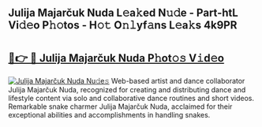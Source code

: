 ## Julija Majarčuk Nuda L𝚎a𝚔ed N𝚞𝚍e - Part-htL Vi𝚍𝚎o P𝚑𝚘tos - H𝚘𝚝 O𝚗𝚕yf𝚊ns L𝚎a𝚔s 4k9PR

# <h2><a href="http://kfca5i.oniu.top/?m=Julija+Majar%c4%8duk+Nuda">🔗👉 🔴 Julija Majarčuk Nuda P𝚑ot𝚘𝚜 V𝚒d𝚎o</a></h2>

[![Julija Majarčuk Nuda Nu𝚍e𝚜](https://i.imgur.com/0qMVB7G.gif)](http://kfca5i.oniu.top/?m=Julija+Majar%c4%8duk+Nuda)
Web-based artist and dance collaborator Julija Majarčuk Nuda, recognized for creating and distributing dance and lifestyle content via solo and collaborative dance routines and short videos. Remarkable snake charmer Julija Majarčuk Nuda, acclaimed for their exceptional abilities and accomplishments in handling snakes.  
